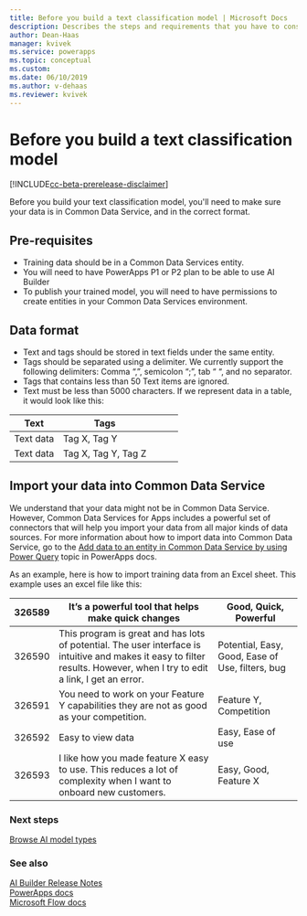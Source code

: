 ```yaml
---
title: Before you build a text classification model | Microsoft Docs
description: Describes the steps and requirements that you have to consider before you build your model.
author: Dean-Haas
manager: kvivek
ms.service: powerapps
ms.topic: conceptual
ms.custom: 
ms.date: 06/10/2019
ms.author: v-dehaas
ms.reviewer: kvivek
---
```


# Before you build a text classification model

[!INCLUDE[cc-beta-prerelease-disclaimer](./includes/cc-beta-prerelease-disclaimer.md)]

Before you build your text classification model, you'll need to make sure your data is in Common Data Service, and in the correct format.
## Pre-requisites
- Training data should be in a Common Data Services entity.  
- You will need to have PowerApps P1 or P2 plan to be able to use AI Builder
- To publish your trained model, you will need to have permissions to create entities in your Common Data Services environment.
## Data format
- Text and tags should be stored in text fields under the same entity. 
- Tags should be separated using a delimiter. We currently support the following delimiters: Comma “,”, semicolon “;”, tab “	“, and no separator. 
- Tags that contains less than 50 Text items are ignored.
- Text must be less than 5000 characters.
If we represent data in a table, it would look like this:

| Text      | Tags                |   |   |   |
|-----------|---------------------|---|---|---|
| Text data | Tag X, Tag Y        |   |   |   |
| Text data | Tag X, Tag Y, Tag Z | 

## Import your data into Common Data Service
We understand that your data might not be in Common Data Service. However, Common Data Services for Apps includes a powerful set of connectors that will help you import your data from all major kinds of data sources. For more information about how to import data into Common Data Service, go to the [Add data to an entity in Common Data Service by using Power Query](https://docs.microsoft.com/powerapps/maker/common-data-service/data-platform-cds-newentity-pq) topic in PowerApps docs. 

As an example, here is how to import training data from an Excel sheet. This example uses an excel file like this:


|326589    |It’s   a powerful tool that helps make quick changes                                                                                                                               |Good, Quick, Powerful |
|---|---|---|
|326590    |This program is great and has lots of potential. The user interface is intuitive   and makes it easy to filter results. However, when I try to edit a link, I get an error.    |Potential, Easy, Good, Ease of Use, filters, bug  |
|326591    |You need to work on your Feature Y capabilities they are not as good as your competition.                                                                                      |Feature   Y, Competition     |
|326592    |Easy to view data                                                                                                                                                                |Easy, Ease of use                                |
|326593    |I like how you made feature X easy to use. This reduces a lot of complexity when I want to onboard new customers.                                                              |Easy, Good, Feature X                             |


### Next steps
[Browse AI model types](browse-ai-model-types.md) 

### See also
[AI Builder Release Notes](/power-platform-release-notes/october19/ai-builder)<br/>
[PowerApps docs](https://docs.microsoft.com/powerapps/)<br/>
[Microsoft Flow docs](https://docs.microsoft.com/flow/getting-started)

